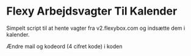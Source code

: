 # Flexy Arbejdsvagter Til Kalender

Simpelt script til at hente vagter fra v2.flexybox.com og indsætte dem i kalender.

Ændre mail og kodeord (4 cifret kode) i koden
